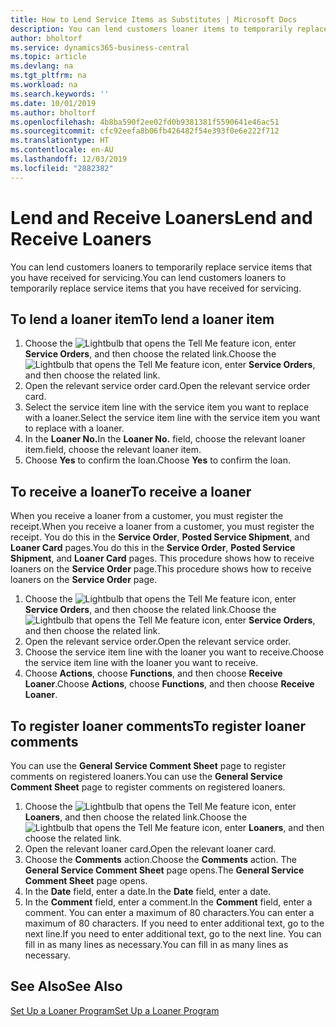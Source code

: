 ```yaml
---
title: How to Lend Service Items as Substitutes | Microsoft Docs
description: You can lend customers loaner items to temporarily replace service items that you have received for servicing.
author: bholtorf
ms.service: dynamics365-business-central
ms.topic: article
ms.devlang: na
ms.tgt_pltfrm: na
ms.workload: na
ms.search.keywords: ''
ms.date: 10/01/2019
ms.author: bholtorf
ms.openlocfilehash: 4b8ba590f2ee02fd0b9381381f5590641e46ac51
ms.sourcegitcommit: cfc92eefa8b06fb426482f54e393f0e6e222f712
ms.translationtype: HT
ms.contentlocale: en-AU
ms.lasthandoff: 12/03/2019
ms.locfileid: "2882382"
---
```

# <a name="lend-and-receive-loaners"></a><span data-ttu-id="0a064-103">Lend and Receive Loaners</span><span class="sxs-lookup"><span data-stu-id="0a064-103">Lend and Receive Loaners</span></span>
<span data-ttu-id="0a064-104">You can lend customers loaners to temporarily replace service items that you have received for servicing.</span><span class="sxs-lookup"><span data-stu-id="0a064-104">You can lend customers loaners to temporarily replace service items that you have received for servicing.</span></span>  
  
## <a name="to-lend-a-loaner-item"></a><span data-ttu-id="0a064-105">To lend a loaner item</span><span class="sxs-lookup"><span data-stu-id="0a064-105">To lend a loaner item</span></span>    
1. <span data-ttu-id="0a064-106">Choose the ![Lightbulb that opens the Tell Me feature](media/ui-search/search_small.png "Tell me what you want to do") icon, enter **Service Orders**, and then choose the related link.</span><span class="sxs-lookup"><span data-stu-id="0a064-106">Choose the ![Lightbulb that opens the Tell Me feature](media/ui-search/search_small.png "Tell me what you want to do") icon, enter **Service Orders**, and then choose the related link.</span></span>  
2. <span data-ttu-id="0a064-107">Open the relevant service order card.</span><span class="sxs-lookup"><span data-stu-id="0a064-107">Open the relevant service order card.</span></span>  
3. <span data-ttu-id="0a064-108">Select the service item line with the service item you want to replace with a loaner.</span><span class="sxs-lookup"><span data-stu-id="0a064-108">Select the service item line with the service item you want to replace with a loaner.</span></span>  
4. <span data-ttu-id="0a064-109">In the **Loaner No.**</span><span class="sxs-lookup"><span data-stu-id="0a064-109">In the **Loaner No.**</span></span> <span data-ttu-id="0a064-110">field, choose the relevant loaner item.</span><span class="sxs-lookup"><span data-stu-id="0a064-110">field, choose the relevant loaner item.</span></span>  
5. <span data-ttu-id="0a064-111">Choose **Yes** to confirm the loan.</span><span class="sxs-lookup"><span data-stu-id="0a064-111">Choose **Yes** to confirm the loan.</span></span>  

## <a name="to-receive-a-loaner"></a><span data-ttu-id="0a064-112">To receive a loaner</span><span class="sxs-lookup"><span data-stu-id="0a064-112">To receive a loaner</span></span>  
<span data-ttu-id="0a064-113">When you receive a loaner from a customer, you must register the receipt.</span><span class="sxs-lookup"><span data-stu-id="0a064-113">When you receive a loaner from a customer, you must register the receipt.</span></span> <span data-ttu-id="0a064-114">You do this in the **Service Order**, **Posted Service Shipment**, and **Loaner Card** pages.</span><span class="sxs-lookup"><span data-stu-id="0a064-114">You do this in the **Service Order**, **Posted Service Shipment**, and **Loaner Card** pages.</span></span> <span data-ttu-id="0a064-115">This procedure shows how to receive loaners on the **Service Order** page.</span><span class="sxs-lookup"><span data-stu-id="0a064-115">This procedure shows how to receive loaners on the **Service Order** page.</span></span>  
  
1. <span data-ttu-id="0a064-116">Choose the ![Lightbulb that opens the Tell Me feature](media/ui-search/search_small.png "Tell me what you want to do") icon, enter **Service Orders**, and then choose the related link.</span><span class="sxs-lookup"><span data-stu-id="0a064-116">Choose the ![Lightbulb that opens the Tell Me feature](media/ui-search/search_small.png "Tell me what you want to do") icon, enter **Service Orders**, and then choose the related link.</span></span>  
2. <span data-ttu-id="0a064-117">Open the relevant service order.</span><span class="sxs-lookup"><span data-stu-id="0a064-117">Open the relevant service order.</span></span>  
3. <span data-ttu-id="0a064-118">Choose the service item line with the loaner you want to receive.</span><span class="sxs-lookup"><span data-stu-id="0a064-118">Choose the service item line with the loaner you want to receive.</span></span>  
4. <span data-ttu-id="0a064-119">Choose **Actions**, choose **Functions**, and then choose **Receive Loaner**.</span><span class="sxs-lookup"><span data-stu-id="0a064-119">Choose **Actions**, choose **Functions**, and then choose **Receive Loaner**.</span></span>  

## <a name="to-register-loaner-comments"></a><span data-ttu-id="0a064-120">To register loaner comments</span><span class="sxs-lookup"><span data-stu-id="0a064-120">To register loaner comments</span></span>  
<span data-ttu-id="0a064-121">You can use the **General Service Comment Sheet** page to register comments on registered loaners.</span><span class="sxs-lookup"><span data-stu-id="0a064-121">You can use the **General Service Comment Sheet** page to register comments on registered loaners.</span></span>  
  
1. <span data-ttu-id="0a064-122">Choose the ![Lightbulb that opens the Tell Me feature](media/ui-search/search_small.png "Tell me what you want to do") icon, enter **Loaners**, and then choose the related link.</span><span class="sxs-lookup"><span data-stu-id="0a064-122">Choose the ![Lightbulb that opens the Tell Me feature](media/ui-search/search_small.png "Tell me what you want to do") icon, enter **Loaners**, and then choose the related link.</span></span>  
2. <span data-ttu-id="0a064-123">Open the relevant loaner card.</span><span class="sxs-lookup"><span data-stu-id="0a064-123">Open the relevant loaner card.</span></span>  
3. <span data-ttu-id="0a064-124">Choose the **Comments** action.</span><span class="sxs-lookup"><span data-stu-id="0a064-124">Choose the **Comments** action.</span></span> <span data-ttu-id="0a064-125">The **General Service Comment Sheet** page opens.</span><span class="sxs-lookup"><span data-stu-id="0a064-125">The **General Service Comment Sheet** page opens.</span></span>  
4. <span data-ttu-id="0a064-126">In the **Date** field, enter a date.</span><span class="sxs-lookup"><span data-stu-id="0a064-126">In the **Date** field, enter a date.</span></span>  
5. <span data-ttu-id="0a064-127">In the **Comment** field, enter a comment.</span><span class="sxs-lookup"><span data-stu-id="0a064-127">In the **Comment** field, enter a comment.</span></span> <span data-ttu-id="0a064-128">You can enter a maximum of 80 characters.</span><span class="sxs-lookup"><span data-stu-id="0a064-128">You can enter a maximum of 80 characters.</span></span> <span data-ttu-id="0a064-129">If you need to enter additional text, go to the next line.</span><span class="sxs-lookup"><span data-stu-id="0a064-129">If you need to enter additional text, go to the next line.</span></span> <span data-ttu-id="0a064-130">You can fill in as many lines as necessary.</span><span class="sxs-lookup"><span data-stu-id="0a064-130">You can fill in as many lines as necessary.</span></span>  
  
## <a name="see-also"></a><span data-ttu-id="0a064-131">See Also</span><span class="sxs-lookup"><span data-stu-id="0a064-131">See Also</span></span>  
[<span data-ttu-id="0a064-132">Set Up a Loaner Program</span><span class="sxs-lookup"><span data-stu-id="0a064-132">Set Up a Loaner Program</span></span>](service-how-setup-loaner-program.md)   
